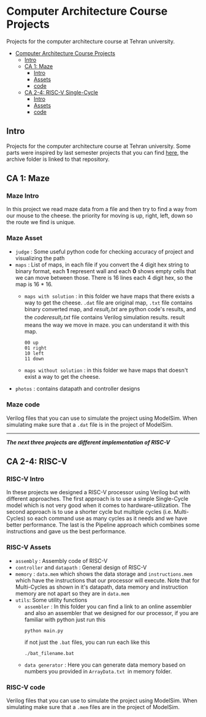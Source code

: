 # Computer Architecture Course Projects
Projects for the computer architecture course at Tehran university.

- [Computer Architecture Course Projects](#Computer-Architecture-Course-Projects)
  - [Intro](#intro)
  - [CA 1: Maze](#ca-1-maze)
    - [Intro](#maze-intro)
    - [Assets](#maze-assets)
    - [code](#maze-code)
  - [CA 2-4: RISC-V Single-Cycle](#ca-2-4-risc-v)
    - [Intro](#risc-v-intro)
    - [Assets](#risc-v-assets)
    - [code](#risc-v-code)

## Intro

Projects for the computer architecture course at Tehran university. Some parts were inspired by last semester projects that you can find [here](https://github.com/MisaghM/Computer-Architecture-Course-Projects), the archive folder is linked to that repository.

## CA 1: Maze

### Maze Intro
In this project we read maze data from a file and then try to find a way from our mouse to the cheese. the priority for moving is up, right, left, down so the route we find is unique.

### Maze Asset

- `judge`  : Some useful python code for checking accuracy of project and visualizing the path
- `maps` : List of maps, in each file if you convert the 4 digit hex string to binary format, each **1** represent wall and each **0** shows empty cells that we can move between those. There is 16 lines each 4 digit hex, so the map is 16 * 16.
    - `maps with solution` : in this folder we have maps that there exists a way to get the cheese. `.dat` file are original map, `.txt` file contains binary converted map, and $result_{i}.txt$ are python code's results, and the $code result_{i}.txt$ file contains Verilog simulation results. result means the way we move in maze. you can understand it with this map.

        ```text
        00 up
        01 right
        10 left
        11 down
        ```

    - `maps without solution` : in this folder we have maps that doesn't exist a way to get the cheese.
- `photos`    : contains datapath and controller designs

### Maze code

Verilog files that you can use to simulate the project using ModelSim. When simulating make sure that a `.dat` file is in the project of ModelSim.

---

***The next three projects are different implementation of RISC-V***
## CA 2-4: RISC-V
### RISC-V  Intro
In these projects we designed a RISC-V processor using Verilog but with different approaches. The first approach is to use a simple Single-Cycle model which is not very good when it comes to hardware-utilization. The second approach is to use a shorter cycle but multiple cycles (i.e. Multi-Cycles) so each command use as many cycles as it needs and we have better performance. The last is the Pipeline approach which combines some instructions and gave us the best performance.

### RISC-V Assets

- `assembly`  : Assembly code of RISC-V
- `controller` and `datapath` : General design of RISC-V 
- `memory` : `data.mem` which shows the data storage and `instructions.mem` which have the instructions that our processor will execute. Note that for Multi-Cycles as shown in it's datapath, data memory and instruction memory are not apart so they are in `data.mem`
- `utils`: Some utility functions
    - `assembler` : In this folder you can find a link to an online assembler and also an assembler that we designed for our processor, if you are familiar with python just run this
        ```
        python main.py
        ```
        if not just the `.bat` files, you can run each like this
        ```
        ./bat_filename.bat
        ```
    - `data generator` : Here you can generate data memory based on numbers you provided in `ArrayData.txt `in memory folder.

### RISC-V code

Verilog files that you can use to simulate the project using ModelSim. When simulating make sure that a `.mem` files are in the project of ModelSim.